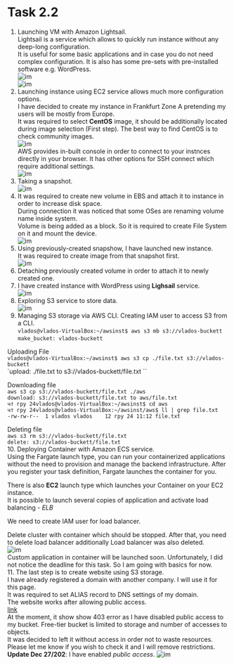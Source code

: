 # Task 2.2
1. Launching VM with Amazon Lightsail.  
Lightsail is a service which allows to quickly run instance without any deep-long configuration.  
It is useful for some basic applications and in case you do not need complex configuration. It is also has some pre-sets with pre-installed software e.g. WordPress.  
![im](./Screenshots/Createdinstance1.png)  
![im](./Screenshots/connected-to-instance1.png)  
2. Launching instance using EC2 service allows much more configuration options.  
I have decided to create my instance in Frankfurt Zone A pretending my users will be mostly from Europe.  
It was required to select **CentOS** image, it should be additionally located during image selection (First step). The best way to find CentOS is to check community images.  
![im](./Screenshots/LaunchedInstance1.png)  
AWS provides in-built console in order to connect to your instnces directly in your browser. It has other options for SSH connect which require additional settings.  
![im](./Screenshots/Connected.png)  
3. Taking a snapshot.  
![im](./Screenshots/Snapshot.png)  
4. It was required to create new volume in EBS and attach it to instance in order to increase disk space.  
During connection it was noticed that some OSes are renaming volume name inside system.  
Volume is being added as a block.  So it is required to create File System on it and mount the device.   
![im](./Screenshots/mountingvolume.png)  
5. Using previously-created snapshow, I have launched new instance.  
It was required to create image from that snapshot first.  
![im](./Screenshots/InstanceformImage.png)  
6. Detaching previously created volume in order to attach it to newly created one.  
7. I have created instance with WordPress using **Lighsail** service.  
![im](./Screenshots/WpLightsail.png)  
8. Exploring S3 service to store data.  
![im](./Screenshots/Bucketwithrepo.png)  
9. Managing S3 storage via AWS CLI. Creating IAM user to access S3 from a CLI.    
`vlados@vlados-VirtualBox:~/awsinst$ aws s3 mb s3://vlados-buckett`  
`make_bucket: vlados-buckett`  

Uploading File  
`vlados@vlados-VirtualBox:~/awsinst$ aws s3 cp ./file.txt s3://vlados-buckett`  
`upload: ./file.txt to s3://vlados-buckett/file.txt  ``

Downloading file  
`aws s3 cp s3://vlados-buckett/file.txt ./aws`  
`download: s3://vlados-buckett/file.txt to aws/file.txt`           
`чт гру 24vlados@vlados-VirtualBox:~/awsinst$ cd aws`  
`чт гру 24vlados@vlados-VirtualBox:~/awsinst/aws$ ll | grep file.txt`  
`-rw-rw-r--  1 vlados vlados    12 гру 24 11:12 file.txt`  

Deleting file  
`aws s3 rm s3://vlados-buckett/file.txt`  
`delete: s3://vlados-buckett/file.txt`  
10. Deploying Container with Amazon ECS service.  
Using the Fargate launch type, you can run your containerized applications without the need to provision and manage the backend infrastructure. After you register your task definition, Fargate launches the container for you.

There is also **EC2** launch type which launches your Container on your EC2 instance.  
It is possible to launch several copies of application and activate load balancing - *ELB*  

We need to create IAM user for load balancer.    

Delete cluster with container which should be stopped. After that, you need to delete load balancer additionally
Load balancer was also deleted.  
![im](./Screenshots/ECSSampleApp.png)  
Custom application in container will be launched soon. Unfortunately, I did not notice the deadline for this task. So I am going with basics for now.  
11. The last step is to create website using S3 storage.  
I have already registered a domain with another company. I will use it for this page.  
It was required to set ALIAS record to DNS settings of my domain.  
The website works after allowing public access.  
[link](http://stealthninja.me)  
At the moment, it show show 403 error as I have disabled public access to my bucket. Free-tier bucket is limited to storage and number of accesses to objects.  
It was decided to left it without access in order not to waste resources. Please let me know if you wish to check it and I will remove restrictions.
**Update Dec 27/202**: I have enabled *public access*.
![im](./Screenshots/WebsiteIsRunning.png)  
